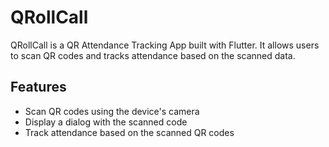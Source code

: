 # QRollCall

QRollCall is a QR Attendance Tracking App built with Flutter. It allows users to scan QR codes and tracks attendance based on the scanned data.

## Features

- Scan QR codes using the device's camera
- Display a dialog with the scanned code
- Track attendance based on the scanned QR codes
